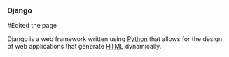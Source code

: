 ### Django
#Edited the page
Django is a web framework written using [Python](/wiki/Python) that allows for the design of web applications that generate [HTML](/wiki/HTML) dynamically.
